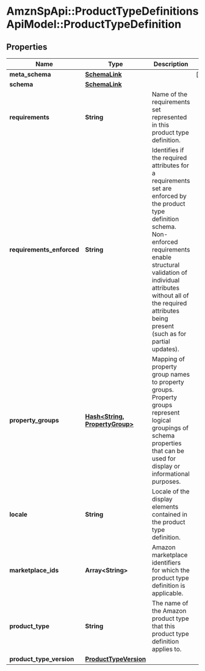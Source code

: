 # AmznSpApi::ProductTypeDefinitionsApiModel::ProductTypeDefinition

## Properties
Name | Type | Description | Notes
------------ | ------------- | ------------- | -------------
**meta_schema** | [**SchemaLink**](SchemaLink.md) |  | [optional] 
**schema** | [**SchemaLink**](SchemaLink.md) |  | 
**requirements** | **String** | Name of the requirements set represented in this product type definition. | 
**requirements_enforced** | **String** | Identifies if the required attributes for a requirements set are enforced by the product type definition schema. Non-enforced requirements enable structural validation of individual attributes without all of the required attributes being present (such as for partial updates). | 
**property_groups** | [**Hash&lt;String, PropertyGroup&gt;**](PropertyGroup.md) | Mapping of property group names to property groups. Property groups represent logical groupings of schema properties that can be used for display or informational purposes. | 
**locale** | **String** | Locale of the display elements contained in the product type definition. | 
**marketplace_ids** | **Array&lt;String&gt;** | Amazon marketplace identifiers for which the product type definition is applicable. | 
**product_type** | **String** | The name of the Amazon product type that this product type definition applies to. | 
**product_type_version** | [**ProductTypeVersion**](ProductTypeVersion.md) |  | 

